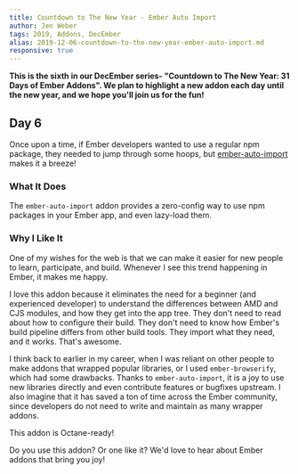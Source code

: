 ```yaml
---
title: Countdown to The New Year - Ember Auto Import
author: Jen Weber
tags: 2019, Addons, DecEmber
alias: 2019-12-06-countdown-to-the-new-year-ember-auto-import.md
responsive: true
---
```


**This is the sixth in our DecEmber series- "Countdown to The New Year: 31 Days of Ember Addons". We plan to highlight a new addon each day until the new year, and we hope you'll join us for the fun!**

## Day 6

Once upon a time, if Ember developers wanted to use a regular npm package, they needed to jump through some hoops, but [ember-auto-import](https://emberobserver.com/addons/ember-auto-import) makes it a breeze!

### What It Does

The `ember-auto-import` addon provides a zero-config way to use npm packages in your Ember app, and even lazy-load them.

### Why I Like It

One of my wishes for the web is that we can make it easier for new people to learn, participate, and build.
Whenever I see this trend happening in Ember, it makes me happy.

I love this addon because it eliminates the need for a beginner (and experienced developer) to understand the differences between AMD and CJS modules, and how they get into the app tree.
They don't need to read about how to configure their build.
They don't need to know how Ember's build pipeline differs from other build tools.
They import what they need, and it works.
That's awesome.

I think back to earlier in my career, when I was reliant on other people to make addons that wrapped popular libraries, or I used `ember-browserify`, which had some drawbacks.
Thanks to `ember-auto-import`, it is a joy to use new libraries directly and even contribute features or bugfixes upstream.
I also imagine that it has saved a ton of time across the Ember community, since developers do not need to write and maintain as many wrapper addons.

This addon is Octane-ready!

Do you use this addon? Or one like it? We'd love to hear about Ember addons that bring you joy! 
